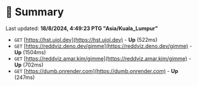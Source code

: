 # 📖 Summary
Last updated: **18/8/2024, 4:49:23 PTG "Asia/Kuala_Lumpur"**

- `GET` [https://hst.ujol.dev](https://hst.ujol.dev) - **Up** (522ms)
- `GET` [https://reddviz.deno.dev/gimme](https://reddviz.deno.dev/gimme) - **Up** (1504ms)
- `GET` [https://reddviz.amar.kim/gimme](https://reddviz.amar.kim/gimme) - **Up** (702ms)
- `GET` [https://dumb.onrender.com](https://dumb.onrender.com) - **Up** (247ms)
